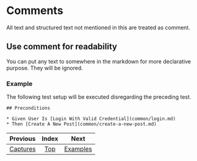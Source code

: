 # Comments

All text and structured text not mentioned in this are treated as comment.

## Use comment for readability

You can put any text to somewhere in the markdown for more declarative purpose. They will be ignored.

### Example

The following test setup will be executed disregarding the preceding test.

```
## Preconditions

* Given User Is [Login With Valid Credential](common/login.md)
* Then [Create A New Post](common/create-a-new-post.md)
```

| Previous | Index | Next |
| :-: | :-: | :-: |
| [Captures](Captures.md) | [Top](README.md) | [Examples](Examples.md) |